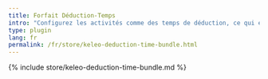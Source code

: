 ```yaml
---
title: Forfait Déduction-Temps
intro: "Configurez les activités comme des temps de déduction, ce qui entraîne des durées négatives"
type: plugin
lang: fr
permalink: /fr/store/keleo-deduction-time-bundle.html
---
```


{% include store/keleo-deduction-time-bundle.md %}

